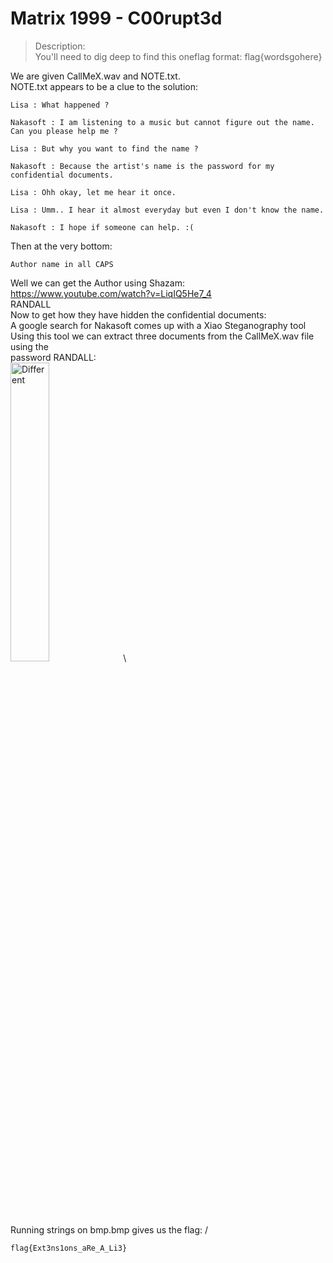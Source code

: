 # Matrix 1999 - C00rupt3d

>Description: \
>You'll need to dig deep to find this oneflag format: flag{wordsgohere}

We are given CallMeX.wav and NOTE.txt. \
NOTE.txt appears to be a clue to the solution:
```
Lisa : What happened ?

Nakasoft : I am listening to a music but cannot figure out the name. Can you please help me ?

Lisa : But why you want to find the name ?

Nakasoft : Because the artist's name is the password for my confidential documents.

Lisa : Ohh okay, let me hear it once.

Lisa : Umm.. I hear it almost everyday but even I don't know the name.

Nakasoft : I hope if someone can help. :(
```
Then at the very bottom:
```
Author name in all CAPS
```
Well we can get the Author using Shazam: \
https://www.youtube.com/watch?v=LiqIQ5He7_4 \
RANDALL \
Now to get how they have hidden the confidential documents: \
A google search for Nakasoft comes up with a Xiao Steganography tool \
Using this tool we can extract three documents from the CallMeX.wav file using the \
password RANDALL: \
<img src=https://user-images.githubusercontent.com/74765175/145144065-0066cc35-986a-4140-b704-51974d0453d8.png width=35% height=35% alt=Different Thumnail Image> \

Running strings on bmp.bmp gives us the flag: /
```
flag{Ext3ns1ons_aRe_A_Li3}
```

